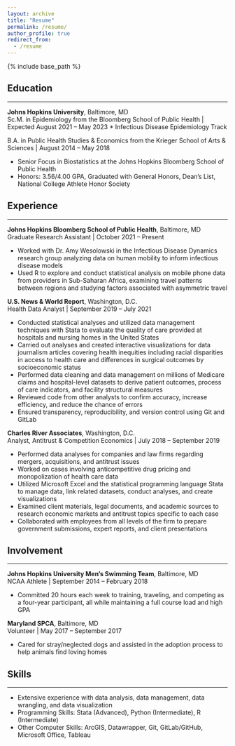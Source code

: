 ```yaml
---
layout: archive
title: "Resume"
permalink: /resume/
author_profile: true
redirect_from:
  - /resume
---
```


{% include base_path %}

## Education
------

**Johns Hopkins University**, Baltimore, MD \
Sc.M. in Epidemiology from the Bloomberg School of Public Health | Expected August 2021 – May 2023
    * Infectious Disease Epidemiology Track

B.A. in Public Health Studies & Economics from the Krieger School of Arts & Sciences | August 2014 – May 2018
* Senior Focus in Biostatistics at the Johns Hopkins Bloomberg School of Public Health
* Honors: 3.56/4.00 GPA, Graduated with General Honors, Dean’s List, National College Athlete Honor Society

## Experience
------

**Johns Hopkins Bloomberg School of Public Health**, Baltimore, MD \
Graduate Research Assistant | October 2021 – Present
* Worked with Dr. Amy Wesolowski in the Infectious Disease Dynamics research group analyzing data on human mobility to inform infectious disease models
* Used R to explore and conduct statistical analysis on mobile phone data from providers in Sub-Saharan Africa, examining travel patterns between regions and studying factors associated with asymmetric travel

**U.S. News & World Report**, Washington, D.C. \
Health Data Analyst | September 2019 – July 2021
* Conducted statistical analyses and utilized data management techniques with Stata to evaluate the quality of care provided at hospitals and nursing homes in the United States
* Carried out analyses and created interactive visualizations for data journalism articles covering health inequities including racial disparities in access to health care and differences in surgical outcomes by socioeconomic status
* Performed data cleaning and data management on millions of Medicare claims and hospital-level datasets to derive patient outcomes, process of care indicators, and facility structural measures
* Reviewed code from other analysts to confirm accuracy, increase efficiency, and reduce the chance of errors
* Ensured transparency, reproducibility, and version control using Git and GitLab

**Charles River Associates**, Washington, D.C. \
Analyst, Antitrust & Competition Economics | July 2018 – September 2019
* Performed data analyses for companies and law firms regarding mergers, acquisitions, and antitrust issues
* Worked on cases involving anticompetitive drug pricing and monopolization of health care data
* Utilized Microsoft Excel and the statistical programming language Stata to manage data, link related datasets, conduct analyses, and create visualizations
* Examined client materials, legal documents, and academic sources to research economic markets and antitrust topics specific to each case
* Collaborated with employees from all levels of the firm to prepare government submissions, expert reports, and client presentations

## Involvement
------

**Johns Hopkins University Men’s Swimming Team**, Baltimore, MD \
NCAA Athlete | September 2014 – February 2018
* Committed 20 hours each week to training, traveling, and competing as a four-year participant, all while maintaining a full course load and high GPA

**Maryland SPCA**, Baltimore, MD \
Volunteer | May 2017 – September 2017
* Cared for stray/neglected dogs and assisted in the adoption process to help animals find loving homes

## Skills
------

* Extensive experience with data analysis, data management, data wrangling, and data visualization
* Programming Skills: Stata (Advanced), Python (Intermediate), R (Intermediate)
* Other Computer Skills: ArcGIS, Datawrapper, Git, GitLab/GitHub, Microsoft Office, Tableau
